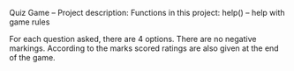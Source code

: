 Quiz Game – Project description:
Functions in this project:
help() – help  with game rules

For each question asked, there are 4 options. There are no negative markings.
According to the marks scored ratings are also given at the end of the game.
